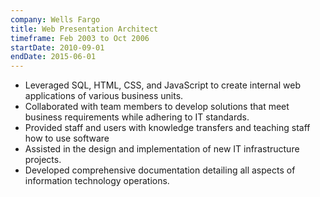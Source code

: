 ```yaml
---
company: Wells Fargo
title: Web Presentation Architect
timeframe: Feb 2003 to Oct 2006
startDate: 2010-09-01
endDate: 2015-06-01
---
```


- Leveraged SQL, HTML, CSS, and JavaScript to create internal web applications of various business units.
- Collaborated with team members to develop solutions that meet business requirements while adhering to IT standards.
- Provided staff and users with knowledge transfers and teaching staff how to use software
- Assisted in the design and implementation of new IT infrastructure projects.
- Developed comprehensive documentation detailing all aspects of information technology operations.
